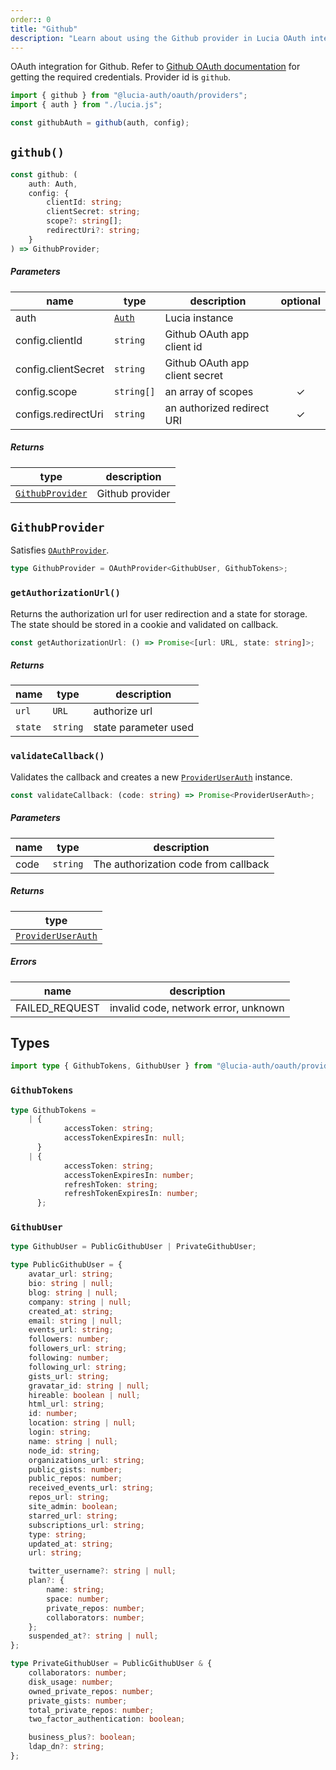 ```yaml
---
order:: 0
title: "Github"
description: "Learn about using the Github provider in Lucia OAuth integration"
---
```


OAuth integration for Github. Refer to [Github OAuth documentation](https://docs.github.com/en/developers/apps/building-oauth-apps/authorizing-oauth-apps) for getting the required credentials. Provider id is `github`.

```ts
import { github } from "@lucia-auth/oauth/providers";
import { auth } from "./lucia.js";

const githubAuth = github(auth, config);
```

## `github()`

```ts
const github: (
	auth: Auth,
	config: {
		clientId: string;
		clientSecret: string;
		scope?: string[];
		redirectUri?: string;
	}
) => GithubProvider;
```

##### Parameters

| name                | type       | description                    | optional |
| ------------------- | ---------- | ------------------------------ | :------: |
| auth                | [`Auth`]() | Lucia instance                 |          |
| config.clientId     | `string`   | Github OAuth app client id     |          |
| config.clientSecret | `string`   | Github OAuth app client secret |          |
| config.scope        | `string[]` | an array of scopes             |    ✓     |
| configs.redirectUri | `string`   | an authorized redirect URI     |    ✓     |

##### Returns

| type                 | description     |
| -------------------- | --------------- |
| [`GithubProvider`]() | Github provider |

## `GithubProvider`

Satisfies [`OAuthProvider`]().

```ts
type GithubProvider = OAuthProvider<GithubUser, GithubTokens>;
```

### `getAuthorizationUrl()`

Returns the authorization url for user redirection and a state for storage. The state should be stored in a cookie and validated on callback.

```ts
const getAuthorizationUrl: () => Promise<[url: URL, state: string]>;
```

##### Returns

| name    | type     | description          |
| ------- | -------- | -------------------- |
| `url`   | `URL`    | authorize url        |
| `state` | `string` | state parameter used |

### `validateCallback()`

Validates the callback and creates a new [`ProviderUserAuth`]() instance.

```ts
const validateCallback: (code: string) => Promise<ProviderUserAuth>;
```

##### Parameters

| name | type     | description                          |
| ---- | -------- | ------------------------------------ |
| code | `string` | The authorization code from callback |

##### Returns

| type                   |
| ---------------------- |
| [`ProviderUserAuth`]() |

##### Errors

| name           | description                          |
| -------------- | ------------------------------------ |
| FAILED_REQUEST | invalid code, network error, unknown |

## Types

```ts
import type { GithubTokens, GithubUser } from "@lucia-auth/oauth/providers";
```

### `GithubTokens`

```ts
type GithubTokens =
	| {
			accessToken: string;
			accessTokenExpiresIn: null;
	  }
	| {
			accessToken: string;
			accessTokenExpiresIn: number;
			refreshToken: string;
			refreshTokenExpiresIn: number;
	  };
```

### `GithubUser`

```ts
type GithubUser = PublicGithubUser | PrivateGithubUser;
```

```ts
type PublicGithubUser = {
	avatar_url: string;
	bio: string | null;
	blog: string | null;
	company: string | null;
	created_at: string;
	email: string | null;
	events_url: string;
	followers: number;
	followers_url: string;
	following: number;
	following_url: string;
	gists_url: string;
	gravatar_id: string | null;
	hireable: boolean | null;
	html_url: string;
	id: number;
	location: string | null;
	login: string;
	name: string | null;
	node_id: string;
	organizations_url: string;
	public_gists: number;
	public_repos: number;
	received_events_url: string;
	repos_url: string;
	site_admin: boolean;
	starred_url: string;
	subscriptions_url: string;
	type: string;
	updated_at: string;
	url: string;

	twitter_username?: string | null;
	plan?: {
		name: string;
		space: number;
		private_repos: number;
		collaborators: number;
	};
	suspended_at?: string | null;
};

type PrivateGithubUser = PublicGithubUser & {
	collaborators: number;
	disk_usage: number;
	owned_private_repos: number;
	private_gists: number;
	total_private_repos: number;
	two_factor_authentication: boolean;

	business_plus?: boolean;
	ldap_dn?: string;
};
```
